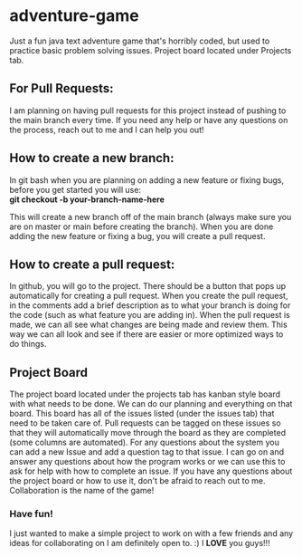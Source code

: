 # adventure-game
Just a fun java text adventure game that's horribly coded, but used to practice basic problem solving issues. Project board located under Projects tab.

## For Pull Requests:

I am planning on having pull requests for this project instead of pushing to the main branch every time. If you need any help or have any questions on the process, reach out to me and I can help you out! 

## How to create a new branch:

In git bash when you are planning on adding a new feature or fixing bugs, before you get started you will use:  
**git checkout -b your-branch-name-here**  
  
This will create a new branch off of the main branch (always make sure you are on master or main before creating the branch). When you are done adding the new feature or fixing a bug, you will create a pull request.

## How to create a pull request:

In github, you will go to the project. There should be a button that pops up automatically for creating a pull request. When you create the pull request, in the comments add a brief description as to what your branch is doing for the code (such as what feature you are adding in).  When the pull request is made, we can all see what changes are being made and review them. This way we can all look and see if there are easier or more optimized ways to do things.  

## Project Board

The project board located under the projects tab has kanban style board with what needs to be done. We can do our planning and everything on that board. This board has all of the issues listed (under the issues tab) that need to be taken care of. Pull requests can be tagged on these issues so that they will automatically move through the board as they are completed (some columns are automated). For any questions about the system you can add a new Issue and add a question tag to that issue. I can go on and answer any questions about how the program works or we can use this to ask for help with how to complete an issue. If you have any questions about the project board or how to use it, don't be afraid to reach out to me.  
Collaboration is the name of the game!

### Have fun!

I just wanted to make a simple project to work on with a few friends and any ideas for collaborating on I am definitely open to. :) I **LOVE** you guys!!!
